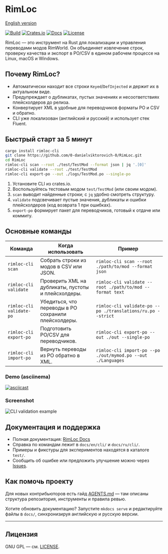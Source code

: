# RimLoc

[English version](../../README.md)

[![Build](https://github.com/0-danielviktorovich-0/RimLoc/actions/workflows/build.yml/badge.svg)](https://github.com/0-danielviktorovich-0/RimLoc/actions/workflows/build.yml) [![Crates.io](https://img.shields.io/crates/v/rimloc)](https://crates.io/crates/rimloc) [![Docs](https://img.shields.io/badge/docs-GitHub%20Pages-blue)](https://0-danielviktorovich-0.github.io/RimLoc/) [![License](https://img.shields.io/badge/license-GNU%20GPL-blue)](../../LICENSE)

RimLoc — это инструмент на Rust для локализации и управления переводами модов RimWorld. Он объединяет извлечение строк, проверку качества и экспорт в PO/CSV в едином рабочем процессе на Linux, macOS и Windows.

## Почему RimLoc?

- Автоматически находит все строки `Keyed`/`DefInjected` и держит их в актуальном виде.
- Предупреждает о дубликатах, пустых значениях и несоответствиях плейсхолдеров до релиза.
- Конвертирует XML в удобные для переводчиков форматы PO и CSV и обратно.
- CLI уже локализован (английский и русский) и использует стек Fluent.

## Быстрый старт за 5 минут

```bash
cargo install rimloc-cli
git clone https://github.com/0-danielviktorovich-0/RimLoc.git
cd RimLoc
rimloc-cli scan --root ./test/TestMod --format json | jq '.[0]'
rimloc-cli validate --root ./test/TestMod
rimloc-cli export-po --out ./logs/TestMod.po --single-po
```

1. Установите CLI из crates.io.
2. Воспользуйтесь тестовым модом `test/TestMod` (или своим модом).
3. `scan` выводит найденные строки; с `jq` удобно смотреть структуру.
4. `validate` подсвечивает пустые значения, дубликаты и ошибки плейсхолдеров (код возврата 1 при ошибках).
5. `export-po` формирует пакет для переводчиков, готовый к отдаче или коммиту.

## Основные команды

| Команда | Когда использовать | Пример |
|---------|--------------------|--------|
| `rimloc-cli scan` | Собрать строки из модов в CSV или JSON. | `rimloc-cli scan --root ./path/to/mod --format json` |
| `rimloc-cli validate` | Проверить XML на дубликаты, пустоты и плейсхолдеры. | `rimloc-cli validate --root ./path/to/mod --format text` |
| `rimloc-cli validate-po` | Убедиться, что переводы в PO сохранили плейсхолдеры. | `rimloc-cli validate-po --po ./translations/ru.po --strict` |
| `rimloc-cli export-po` | Подготовить PO/CSV для переводчиков. | `rimloc-cli export-po --out ./out --single-po` |
| `rimloc-cli import-po` | Вернуть переводы из PO обратно в XML. | `rimloc-cli import-po --po ./out/mymod.po --out ./Languages` |

### Demo (asciinema)

[![asciicast](https://asciinema.org/a/your-demo-id.svg)](https://asciinema.org/a/your-demo-id)

### Screenshot

![CLI validation example](../demo-validation.png)

<!-- TODO: Add screenshot or asciinema demo of CLI output once available -->

## Документация и поддержка

- Полная документация: [RimLoc Docs](https://0-danielviktorovich-0.github.io/RimLoc/)
- Справка по командам лежит в `docs/en/cli/` и `docs/ru/cli/`.
- Примеры и фикстуры для экспериментов находятся в каталоге `test/`.
- Сообщить об ошибке или предложить улучшение можно через [Issues](https://github.com/0-danielviktorovich-0/RimLoc/issues).

## Как помочь проекту

Для новых контрибьюторов есть гайд [AGENTS.md](../../AGENTS.md) — там описаны структура репозитория, инструменты и правила ревью.

Хотите обновить документацию? Запустите `mkdocs serve` и редактируйте файлы в `docs/`, синхронизируя английскую и русскую версии.

---

## Лицензия

GNU GPL — см. [LICENSE](../../LICENSE).

